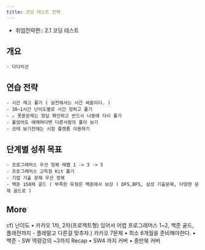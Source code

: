 ```yaml
---
title: 코딩 테스트 전략
---
```


- 취업전략편:: 2.1 코딩 테스트

## 개요

    - 다다익선

## 연습 전략

    - 시간 재고 풀기 ( 실전에서는 시간 싸움이다. )
    - 30~1시간 난이도별로 시간 정하고 풀기
    - ⚠ 못푼문제는 정답 확인하고 반드시 나중에 다시 풀기
    - 풀었어도 애매하다면 다른사람의 풀이 보기
    - 코테 보기전에는 시험 플렛폼 이용하기

## 단계별 성취 목표

    - 프로그래머스 우선 정복 레벨 1 -> 3 -> 5
    - 프로그래머스 고득점 Kit 풀기
    - 기업 기출 문제 우선 정복
    - 백준 150제 골드 ( 부족한 유형은 백준에서 보강 ( DFS,BFS, 삼성 기출문제, 다양한 문제 골드로 )

## More

cf) 난이도
• 카카오 1차, 2차(프로젝트형) 있어서 어렵
프로그래머스 1~2, 백준 골드, 플래전까지 - 플레말고 다른걸 맞추자.) 카카오 7문제
• 최소 6개월을 준비해야한다.
• 백준 - SW 역량강의 ~3까지 Recap
• SW4 까지 커버
• 종만북 커버
